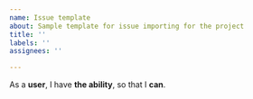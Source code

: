 ```yaml
---
name: Issue template
about: Sample template for issue importing for the project
title: ''
labels: ''
assignees: ''

---
```


As a **user**,
I have **the ability**,
so that I **can**.
